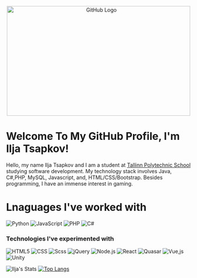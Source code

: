 <div align="center">
<img src="https://media.tenor.com/YUzRkMOL-3EAAAAM/programming-computer-frog.gif" alt="GitHub Logo" width="500" height="300" />
</div>

# Welcome To My GitHub Profile, I'm Ilja Tsapkov!
Hello, my name Ilja Tsapkov and I am a student at [Tallinn Polytechnic School](https://www.tptlive.ee/) studying software development. My technology stack involves Java, C#,PHP, MySQL, Javascript, and, HTML/CSS/Bootstrap. Besides programming, I have an immense interest in gaming.

# Lnaguages I've worked with
![Python](https://img.shields.io/badge/-Python-000?&logo=Python)
![JavaScript](https://img.shields.io/badge/-JavaScript-000?&logo=JavaScript)
![PHP](https://img.shields.io/badge/PHP-000?logo=php)
![C#](https://img.shields.io/badge/C%23-000?logo=c-sharp)

### Technologies I've experimented with

![HTML5](https://img.shields.io/badge/HTML-000?logo=html5)
![CSS](https://img.shields.io/badge/CSS-000?logo=css3)
![Scss](https://img.shields.io/badge/Scss-000?logo=scss)
![jQuery](https://img.shields.io/badge/jQuery-000?logo=jquery)
![Node.js](https://img.shields.io/badge/Node.js-000?logo=node.js)
![React](https://img.shields.io/badge/React-000?logo=react)
![Quasar](https://img.shields.io/badge/Quasar-000?logo=quasar)
![Vue,js](https://img.shields.io/badge/Vue.js-000?logo=vue.js)
![Unity](https://img.shields.io/badge/Unity-000?logo=unity)

![Ilja's Stats](https://github-readme-stats.vercel.app/api?username=IljaTsapkov&show_icons=true&theme=radical) [![Top Langs](https://github-readme-stats.vercel.app/api/top-langs/?username=IljaTsapkov&langs_count=8&theme=radical)](https://github.com/anuraghazra/github-readme-stats)
<br/>
